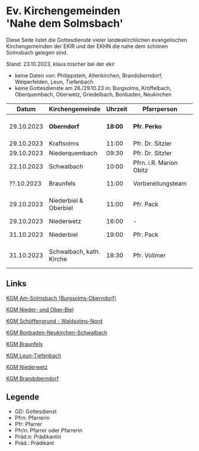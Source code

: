 # Ev. Kirchengemeinden<br>'Nahe dem Solmsbach'
Diese Seite listet die Gottesdienste vieler landeskirchlichen evangelischen Kirchengemeinden
der EKIR und der EKHN die nahe dem schönen Solmsbach gelegen sind.

Stand: 23.10.2023, klaus.toscher bei der ekir
- keine Daten von: Philippstein, Altenkirchen, Brandoberndorf, Weiperfelden, Leun, Tiefenbach
- keine Gottesdienste am 28./29.10.23 in: Burgsolms, Kröffelbach, Oberquembach, Oberwetz, Griedelbach, Bonbaden, Neukirchen

Datum        | Kirchengemeinde | Uhrzeit    | Pfarrperson       | Veranstaltung |
------------ | --------------- | ---------- | ----------------- | ------------- |
29.10.2023   | **Oberndorf**   | **18:00**  | **Pfr. Perko**    | **Ein besonderer Abend GD zum Mitmachen**  | 
29.10.2023   | Kraftsolms      | 11:00      | Pfr. Dr. Sitzler  | GD            |
29.10.2023   | Niederquembach  | 09:30      | Pfr. Dr. Sitzler  | GD            |
22.10.2023   | Schwalbach      | 10:00      | Pfrn. i.R. Marion Obitz  | GD     |
??.10.2023   | Braunfels       | 11:00      | Vorbereitungsteam | Mirjam-GD in der Friedenskirche |
29.10.2023   | Niederbiel & Oberbiel | 11:00  | Pfr. Pack       | GD in der Klosterkirche auf dem Altenberg |
29.10.2023   | Niederwetz      | 16:00      | -                 | Mandolinenkonzert |
31.10.2023   | Niederbiel      | 19:00      | Pfr. Pack         | GD am Reformationstag |
31.10.2023   | Schwalbach, kath. Kirche | 18:30 | Pfr. Vollmer  | Ökumenischer GD am Reformationstag |

## Links

[KGM Am-Solmsbach (Burgsolms-Oberndorf)](https://burgsolms.ekir.de)

[KGM Nieder- und Ober-Biel](http://www.kirche-niederbiel.de/termine)

[KGM Schöffengrund - Waldsolms-Nord](https://schoeffengrund-waldsolms.ekir.de)

[KGM Bonbaden-Neukirchen-Schwalbach](https://www.evangelisch-bonbaden-schwalbach-neukirchen.de/gottesdienste/)

[KGM Braunfels](https://www.evangelisch-in-braunfels.de)

[KGM Leun-Tiefenbach](https://ol.wittich.de/titel/1108/)

[KGM Niederwetz](https://www.kirchengemeinde-nwrk.de/gemeinde-info/niederwetz/)

[KGM Brandoberndorf](https://ol.wittich.de/titel/1212/)


## Legende
- GD: Gottesdienst
- Pfrn: Pfarrerin
- Pfr: Pfarrer
- Pfr/n: Pfarrer oder Pfarrerin
- Präd.n: Prädikantin
- Präd.: Prädikant
